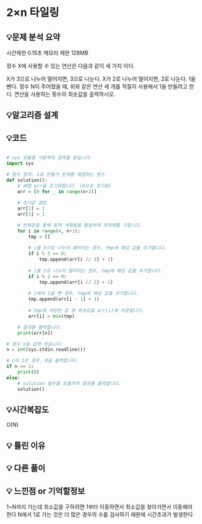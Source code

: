 # 2×n 타일링

## 💡**문제 분석 요약**

시간제한 0.15초
메모리 제한 128MB

정수 X에 사용할 수 있는 연산은 다음과 같이 세 가지 이다.

X가 3으로 나누어 떨어지면, 3으로 나눈다.
X가 2로 나누어 떨어지면, 2로 나눈다.
1을 뺀다.
정수 N이 주어졌을 때, 위와 같은 연산 세 개를 적절히 사용해서 1을 만들려고 한다. 연산을 사용하는 횟수의 최솟값을 출력하시오.

## 💡**알고리즘 설계**

## 💡코드

```python

# sys 모듈을 사용하여 입력을 받습니다.
import sys

# 함수 정의: 1로 만들기 문제를 해결하는 함수
def solution():
    # 배열 arr을 초기화합니다. (0으로 초기화)
    arr = [0 for _ in range(n+2)]
    
    # 초기값 설정
    arr[2] = 1
    arr[3] = 1

    # 반복문을 통해 동적 계획법을 활용하여 최적해를 구합니다.
    for i in range(4, n+1):
        tmp = []
        
        # i를 3으로 나누어 떨어지는 경우, tmp에 해당 값을 추가합니다.
        if i % 3 == 0:
            tmp.append(arr[i // 3] + 1)
        
        # i를 2로 나누어 떨어지는 경우, tmp에 해당 값을 추가합니다.
        if i % 2 == 0:
            tmp.append(arr[i // 2] + 1)
        
        # i에서 1을 뺀 경우, tmp에 해당 값을 추가합니다.
        tmp.append(arr[i - 1] + 1)
        
        # tmp에 저장된 값 중 최솟값을 arr[i]에 저장합니다.
        arr[i] = min(tmp)

    # 결과를 출력합니다.
    print(arr[n])

# 정수 n을 입력 받습니다.
n = int(sys.stdin.readline())

# n이 1인 경우, 0을 출력합니다.
if n == 1:
    print(0)
else:
    # solution 함수를 호출하여 결과를 출력합니다.
    solution()

```

## 💡시간복잡도
O(N)

## 💡 틀린 이유                     

## 💡 다른 풀이


## 💡 느낀점 or 기억할정보
1~N까지 가는데 최소값을 구하려면 1부터 이동하면서 최소값을 찾아가면서 이동해야 한다
N에서 1로 가는 것은 더 많은 경우의 수를 검사하기 때문에 시간초과가 발생한다